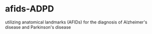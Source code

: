 # afids-ADPD
utilizing anatomical landmarks (AFIDs) for the diagnosis of Alzheimer's disease and Parkinson's disease
